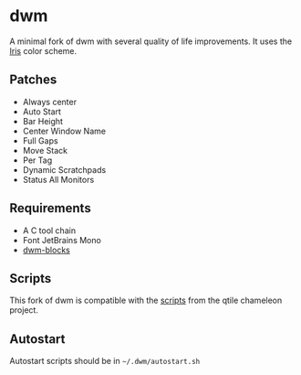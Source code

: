 # dwm
A minimal fork of dwm with several quality of life improvements. It uses the [Iris](https://github.com/DioptricDesign/Iris) color scheme.
## Patches
- Always center
- Auto Start
- Bar Height
- Center Window Name
- Full Gaps
- Move Stack
- Per Tag
- Dynamic Scratchpads
- Status All Monitors
## Requirements
- A C tool chain
- Font JetBrains Mono
- [dwm-blocks](https://github.com/DioptricDesign/dwmblocks)
## Scripts 
This fork of dwm is compatible with the [scripts](https://github.com/DioptricDesign/scripts) from the qtile chameleon project.
## Autostart
Autostart scripts should be in ```~/.dwm/autostart.sh```
